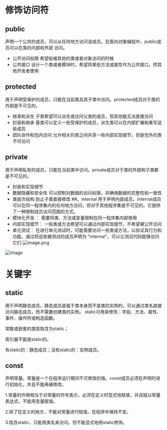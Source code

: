 # 修饰访问符
## public
声明一个公共的成员，可以从任何地方访问该成员。在面向对象编程中，public成员可以在类的内部和外部
访问。
  - 公开访问权限 希望给被其他的类或者对象访问的时候
 - 公共接口   设计一个类或者模块时，希望将某些方法或属性作为公共接口，供其他开发者使用
## protected
用于声明受保护的成员，只能在当前类及其子类中访问。protected成员对于类的外部是不可见的。
  - 继承和派生  子类希望可以派生或访问父类的成员，但其他能无法直接访问
  -  封装和继承  基类可以定义一些受保护的成员，派生类可以在内部扩展和重写这些成员
  -  团队协作和包内访问  允许相关的类之间共享一些内部实现细节，但是包外的类不可访问 
## private
用于声明私有的成员，只能在当前类中访问。private成员对于类的外部和子类都是不可见的。
  - 封装和实现细节
  - 数据隐藏和安全性    可以控制对数据的访问权限，并确保数据的完整性和一致性
  -  类层次结构  防止子类直接修改 
##。internal
用于声明内部成员。internal成员可以在同一程序集内的任何地方访问，但对于其他程序集是不可见的。它提供了一种限制成员访问范围的方式。
   -  模块化开发 ：  需要将类、方法或变量限制在同一程序集内部使用
   - 内部实现细节：  一些类或方法希望可以通过内部实现细节，不希望被公开访问
   -  单元测试：  在进行单元测试时，可能需要访问一些类或方法，以验证其行为和功能。通过将这些被测试的成员声明为 "internal"，可以让测试代码能够访问它们
![image.png](https://upload-images.jianshu.io/upload_images/29491970-4ec940b9278f7091.png?imageMogr2/auto-orient/strip%7CimageView2/2/w/1240)


![image](https://github.com/GitApan/C-code/assets/47945388/90bcb612-1d5e-49bf-8624-57c38a0ce1f9)


# 关键字
## static
用于声明静态成员。静态成员是属于类本身而不是类的实例的。可以通过类名直接访问静态成员，而不需要创建类的实例。
static可用来修饰：字段、方法、属性、事件、操作符或构造函数。

常数或嵌套的类型隐含为static；

索引器不能是static的。

有static的：静态成员；没有static的：实例成员。
## const
声明常量。常量是一个在程序运行期间不可修改的值。const成员必须在声明时进行初始化，并且不能再被修改。

1.常量的作用相当于对常量的符号表示，必须在定义时显式地赋值，并且赋以常量表达式，不能用变量赋值。

2.除了在定义的地方，不能对常量进行赋值。在程序中保持不变。

3.隐含static，只能用类名来访问。但不能显式地用static修饰。
